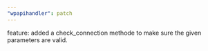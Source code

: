 ```yaml
---
"wpapihandler": patch
---
```


feature: added a check_connection methode to make sure the given parameters are valid.
